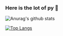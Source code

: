 ### Here is the lot of py 👋

![Anurag's github stats](https://github-readme-stats.vercel.app/api?username=admxj&show_icons=true&theme=radical&count_private=true&show_icons=true)

[![Top Langs](https://github-readme-stats.vercel.app/api/top-langs/?username=admxj)](https://github.com/anuraghazra/github-readme-stats)
